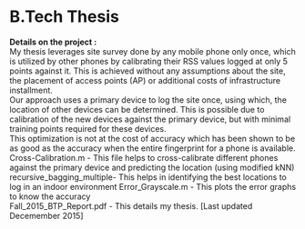 # B.Tech Thesis
<B> Details on the project : </B> <br />
My thesis leverages site survey done by any mobile phone only once, 
which is utilized by other phones by calibrating their RSS values logged at only 5 points against it. 
This is achieved without any assumptions about the site, the placement of access points (AP) or additional costs of 
infrastructure installment. <br />
Our approach uses a primary device to log the site once, using which, the location of other devices can be determined. 
This is possible due to calibration of the new devices against the primary device, but with minimal training points required 
for these devices. <br />
This optimization is not at the cost of accuracy which has been shown to be as good as the accuracy when the entire fingerprint 
for a phone is available. <br />
Cross-Calibration.m - This file helps to cross-calibrate different phones against the primary device and predicting the location
(using modified kNN) <br />
recursive_bagging_multiple-  This helps in identifying the best locations to log in an indoor environment
Error_Grayscale.m - This plots the error graphs to know the accuracy <br />
Fall_2015_BTP_Report.pdf - This details my thesis. [Last updated Decemember 2015] <br />
